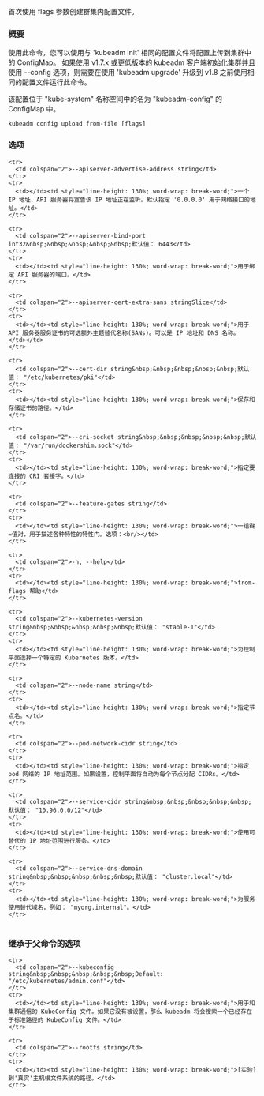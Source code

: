 
首次使用 flags 参数创建群集内配置文件。
<!--
Create the in-cluster configuration file for the first time from using flags.
-->

### 概要

<!--
### Synopsis
-->


使用此命令，您可以使用与 'kubeadm init' 相同的配置文件将配置上传到集群中的 ConfigMap。
如果使用 v1.7.x 或更低版本的 kubeadm 客户端初始化集群并且使用 --config 选项，则需要在使用 'kubeadm upgrade' 升级到 v1.8 之前使用相同的配置文件运行此命令。
<!--
Using this command, you can upload configuration to the ConfigMap in the cluster using the same config file you gave to 'kubeadm init'.
If you initialized your cluster using a v1.7.x or lower kubeadm client and used the --config option, you need to run this command with the
same config file before upgrading to v1.8 using 'kubeadm upgrade'.
-->

该配置位于 "kube-system" 名称空间中的名为 "kubeadm-config" 的 ConfigMap 中。
<!--
The configuration is located in the "kube-system" namespace in the "kubeadm-config" ConfigMap.
-->


```
kubeadm config upload from-file [flags]
```

### 选项

<!--
### Options
-->

<!--
<td></td><td style="line-height: 130%; word-wrap: break-word;">The IP address the API Server will advertise it's listening on. Specify '0.0.0.0' to use the address of the default network interface.</td>
-->
<!--
<td colspan="2">--apiserver-bind-port int32&nbsp;&nbsp;&nbsp;&nbsp;&nbsp;Default: 6443</td>
-->
<!--
<td></td><td style="line-height: 130%; word-wrap: break-word;">Port for the API Server to bind to.</td>
-->
<!--
<td></td><td style="line-height: 130%; word-wrap: break-word;">Optional extra Subject Alternative Names (SANs) to use for the API Server serving certificate. Can be both IP addresses and DNS names.</td>
-->
<!--
<td></td><td style="line-height: 130%; word-wrap: break-word;">The path where to save and store the certificates.</td>
-->
<!--
<td></td><td style="line-height: 130%; word-wrap: break-word;">Specify the CRI socket to connect to.</td>
-->
<!--
<td></td><td style="line-height: 130%; word-wrap: break-word;">A set of key=value pairs that describe feature gates for various features. Options are:<br/></td>
-->
<!--
<td colspan="2">--apiserver-bind-port int32&nbsp;&nbsp;&nbsp;&nbsp;&nbsp;Default： 6443</td>
-->

<table style="width: 100%; table-layout: fixed;">
  <colgroup>
    <col span="1" style="width: 10px;" />
    <col span="1" />
  </colgroup>
  <tbody>

    <tr>
      <td colspan="2">--apiserver-advertise-address string</td>
    </tr>
    <tr>
      <td></td><td style="line-height: 130%; word-wrap: break-word;">一个 IP 地址，API 服务器将宣告该 IP 地址正在监听。默认指定 '0.0.0.0' 用于网络接口的地址。</td>
    </tr>

    <tr>
      <td colspan="2">--apiserver-bind-port int32&nbsp;&nbsp;&nbsp;&nbsp;&nbsp;默认值： 6443</td>
    </tr>
    <tr>
      <td></td><td style="line-height: 130%; word-wrap: break-word;">用于绑定 API 服务器的端口。</td>
    </tr>

    <tr>
      <td colspan="2">--apiserver-cert-extra-sans stringSlice</td>
    </tr>
    <tr>
      <td></td><td style="line-height: 130%; word-wrap: break-word;">用于 API 服务器服务证书的可选额外主题替代名称(SANs)。可以是 IP 地址和 DNS 名称。</td></td>
    </tr>

    <tr>
      <td colspan="2">--cert-dir string&nbsp;&nbsp;&nbsp;&nbsp;&nbsp;默认值： "/etc/kubernetes/pki"</td>
    </tr>
    <tr>
      <td></td><td style="line-height: 130%; word-wrap: break-word;">保存和存储证书的路径。</td>
    </tr>

    <tr>
      <td colspan="2">--cri-socket string&nbsp;&nbsp;&nbsp;&nbsp;&nbsp;默认值： "/var/run/dockershim.sock"</td>
    </tr>
    <tr>
      <td></td><td style="line-height: 130%; word-wrap: break-word;">指定要连接的 CRI 套接字。</td>
    </tr>

    <tr>
      <td colspan="2">--feature-gates string</td>
    </tr>
    <tr>
      <td></td><td style="line-height: 130%; word-wrap: break-word;">一组键=值对，用于描述各种特性的特性门。选项：<br/></td>
    </tr>

    <tr>
      <td colspan="2">-h, --help</td>
    </tr>
    <tr>
      <td></td><td style="line-height: 130%; word-wrap: break-word;">from-flags 帮助</td>
    </tr>

<!--
<td></td><td style="line-height: 130%; word-wrap: break-word;">help for from-flags</td>
-->

    <tr>
      <td colspan="2">--kubernetes-version string&nbsp;&nbsp;&nbsp;&nbsp;&nbsp;默认值： "stable-1"</td>
    </tr>
    <tr>
      <td></td><td style="line-height: 130%; word-wrap: break-word;">为控制平面选择一个特定的 Kubernetes 版本。</td>
    </tr>

    <tr>
      <td colspan="2">--node-name string</td>
    </tr>
    <tr>
      <td></td><td style="line-height: 130%; word-wrap: break-word;">指定节点名。</td>
    </tr>

    <tr>
      <td colspan="2">--pod-network-cidr string</td>
    </tr>
    <tr>
      <td></td><td style="line-height: 130%; word-wrap: break-word;">指定 pod 网络的 IP 地址范围。如果设置，控制平面将自动为每个节点分配 CIDRs。</td>
    </tr>

    <tr>
      <td colspan="2">--service-cidr string&nbsp;&nbsp;&nbsp;&nbsp;&nbsp;默认值： "10.96.0.0/12"</td>
    </tr>
    <tr>
      <td></td><td style="line-height: 130%; word-wrap: break-word;">使用可替代的 IP 地址范围进行服务。</td>
    </tr>

    <tr>
      <td colspan="2">--service-dns-domain string&nbsp;&nbsp;&nbsp;&nbsp;&nbsp;默认值： "cluster.local"</td>
    </tr>
    <tr>
      <td></td><td style="line-height: 130%; word-wrap: break-word;">为服务使用替代域名，例如： "myorg.internal"。</td>
    </tr>

  </tbody>
</table>

<!--
<td></td><td style="line-height: 130%; word-wrap: break-word;">Choose a specific Kubernetes version for the control plane.</td>
-->
<!--
<td></td><td style="line-height: 130%; word-wrap: break-word;">Specify the node name.</td>
-->
<!--
<td></td><td style="line-height: 130%; word-wrap: break-word;">Specify range of IP addresses for the pod network. If set, the control plane will automatically allocate CIDRs for every node.</td>
-->
<!--
<td></td><td style="line-height: 130%; word-wrap: break-word;">Use alternative range of IP address for service VIPs.</td>
-->
<!--
<td colspan="2">--service-dns-domain string&nbsp;&nbsp;&nbsp;&nbsp;&nbsp;Default： "cluster.local"</td>
-->
<!--
<td></td><td style="line-height: 130%; word-wrap: break-word;">Use alternative domain for services, e.g. "myorg.internal".</td>
-->


### 继承于父命令的选项

<!--
### Options inherited from parent commands
-->

<table style="width: 100%; table-layout: fixed;">
  <colgroup>
    <col span="1" style="width: 10px;" />
    <col span="1" />
  </colgroup>
  <tbody>

    <tr>
      <td colspan="2">--kubeconfig string&nbsp;&nbsp;&nbsp;&nbsp;&nbsp;Default: "/etc/kubernetes/admin.conf"</td>
    </tr>
    <tr>
      <td></td><td style="line-height: 130%; word-wrap: break-word;">用于和集群通信的 KubeConfig 文件。如果它没有被设置，那么 kubeadm 将会搜索一个已经存在于标准路径的 KubeConfig 文件。</td>
    </tr>

    <tr>
      <td colspan="2">--rootfs string</td>
    </tr>
    <tr>
      <td></td><td style="line-height: 130%; word-wrap: break-word;">[实验] 到'真实'主机根文件系统的路径。</td>
    </tr>

  </tbody>
</table>

<!--
<td></td><td style="line-height: 130%; word-wrap: break-word;">The kubeconfig file to use when talking to the cluster. If the flag is not set, a set of standard locations are searched for an existing KubeConfig file.</td>
-->
<!--
<td></td><td style="line-height: 130%; word-wrap: break-word;">[EXPERIMENTAL] The path to the 'real' host root filesystem.</td>
-->
